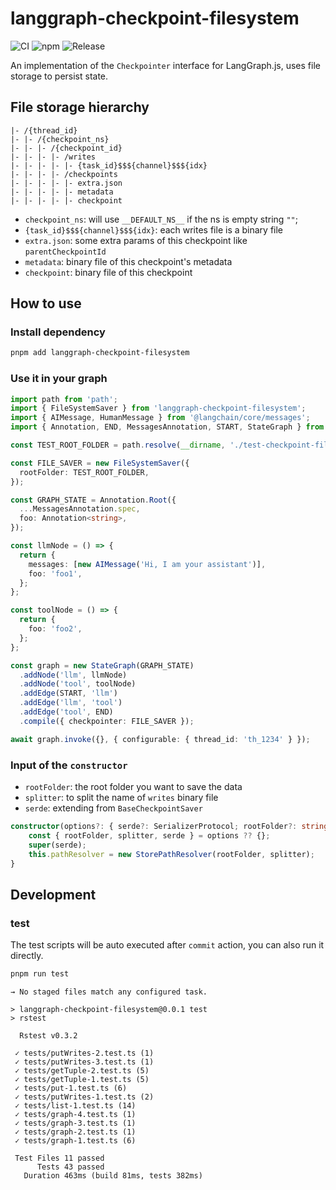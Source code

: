 # langgraph-checkpoint-filesystem

![CI](https://github.com/postbird/langgraph-checkpoint-filesystem/actions/workflows/ci.yml/badge.svg) ![npm](https://img.shields.io/npm/v/langgraph-checkpoint-filesystem.svg) ![Release](https://github.com/postbird/langgraph-checkpoint-filesystem/actions/workflows/release.yml/badge.svg)

An implementation of the `Checkpointer` interface for LangGraph.js, uses file storage to persist state.

## File storage hierarchy

```
|- /{thread_id}
|- |- /{checkpoint_ns}
|- |- |- /{checkpoint_id}
|- |- |- |- /writes
|- |- |- |- |- {task_id}$$${channel}$$${idx}
|- |- |- |- /checkpoints
|- |- |- |- |- extra.json
|- |- |- |- |- metadata
|- |- |- |- |- checkpoint
```

- `checkpoint_ns`: will use `__DEFAULT_NS__` if the ns is empty string `""`;
- `{task_id}$$${channel}$$${idx}`: each writes file is a binary file
- `extra.json`: some extra params of this checkpoint like `parentCheckpointId`
- `metadata`: binary file of this checkpoint's metadata
- `checkpoint`: binary file of this checkpoint

## How to use

### Install dependency

```bash
pnpm add langgraph-checkpoint-filesystem
```

### Use it in your graph

```ts
import path from 'path';
import { FileSystemSaver } from 'langgraph-checkpoint-filesystem';
import { AIMessage, HumanMessage } from '@langchain/core/messages';
import { Annotation, END, MessagesAnnotation, START, StateGraph } from '@langchain/langgraph';

const TEST_ROOT_FOLDER = path.resolve(__dirname, './test-checkpoint-file-store-checkpoint-1');

const FILE_SAVER = new FileSystemSaver({
  rootFolder: TEST_ROOT_FOLDER,
});

const GRAPH_STATE = Annotation.Root({
  ...MessagesAnnotation.spec,
  foo: Annotation<string>,
});

const llmNode = () => {
  return {
    messages: [new AIMessage('Hi, I am your assistant')],
    foo: 'foo1',
  };
};

const toolNode = () => {
  return {
    foo: 'foo2',
  };
};

const graph = new StateGraph(GRAPH_STATE)
  .addNode('llm', llmNode)
  .addNode('tool', toolNode)
  .addEdge(START, 'llm')
  .addEdge('llm', 'tool')
  .addEdge('tool', END)
  .compile({ checkpointer: FILE_SAVER });

await graph.invoke({}, { configurable: { thread_id: 'th_1234' } });
```

### Input of the `constructor`

- `rootFolder`: the root folder you want to save the data
- `splitter`: to split the name of `writes` binary file
- `serde`: extending from `BaseCheckpointSaver`

```ts
constructor(options?: { serde?: SerializerProtocol; rootFolder?: string; splitter?: string }) {
    const { rootFolder, splitter, serde } = options ?? {};
    super(serde);
    this.pathResolver = new StorePathResolver(rootFolder, splitter);
}
```

## Development

### test

The test scripts will be auto executed after `commit` action, you can also run it directly.

```ts
pnpm run test
```

```
→ No staged files match any configured task.

> langgraph-checkpoint-filesystem@0.0.1 test
> rstest

  Rstest v0.3.2

 ✓ tests/putWrites-2.test.ts (1)
 ✓ tests/putWrites-3.test.ts (1)
 ✓ tests/getTuple-2.test.ts (5)
 ✓ tests/getTuple-1.test.ts (5)
 ✓ tests/put-1.test.ts (6)
 ✓ tests/putWrites-1.test.ts (2)
 ✓ tests/list-1.test.ts (14)
 ✓ tests/graph-4.test.ts (1)
 ✓ tests/graph-3.test.ts (1)
 ✓ tests/graph-2.test.ts (1)
 ✓ tests/graph-1.test.ts (6)

 Test Files 11 passed
      Tests 43 passed
   Duration 463ms (build 81ms, tests 382ms)
```
